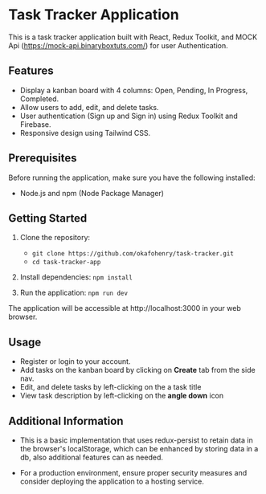 # Task Tracker Application

This is a task tracker application built with React, Redux Toolkit, and MOCK Api (https://mock-api.binaryboxtuts.com/) for user Authentication.

## Features

- Display a kanban board with 4 columns: Open, Pending, In Progress, Completed.
- Allow users to add, edit, and delete tasks.
- User authentication (Sign up and Sign in) using Redux Toolkit and Firebase.
- Responsive design using Tailwind CSS.

## Prerequisites

Before running the application, make sure you have the following installed:

- Node.js and npm (Node Package Manager)

## Getting Started

1. Clone the repository:

   - ``` git clone https://github.com/okafohenry/task-tracker.git ```
   - ```cd task-tracker-app```

2. Install dependencies:
  ```npm install```

3. Run the application:
    ```npm run dev```

The application will be accessible at http://localhost:3000 in your web browser.

## Usage

- Register or login to your account.
- Add tasks on the kanban board by clicking on **Create** tab from the side nav.
- Edit, and delete tasks by left-clicking on the a task title
- View task description by left-clicking on the **angle down** icon


## Additional Information

- This is a basic implementation that uses redux-persist to retain data in the browser's localStorage, which can be enhanced by storing data in a db, also additional features can as needed.

- For a production environment, ensure proper security measures and consider deploying the application to a hosting service.